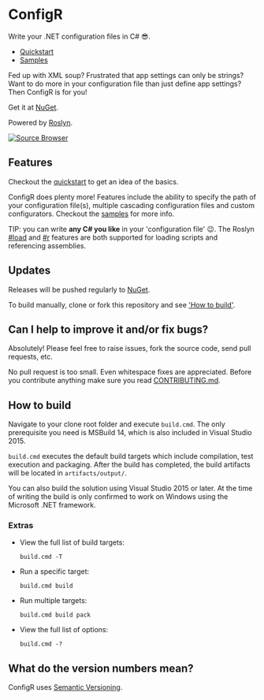 # ConfigR

Write your .NET configuration files in C# :sunglasses:.

- [Quickstart](https://github.com/config-r/config-r/wiki/Quickstart)
- [Samples](https://github.com/config-r/config-r-samples)

Fed up with XML soup? Frustrated that app settings can only be strings? Want to do more in your configuration file than just define app settings? Then ConfigR is for you!

Get it at [NuGet](https://nuget.org/packages/ConfigR/ "ConfigR on Nuget").

Powered by [Roslyn](https://github.com/dotnet/roslyn).

[![Source Browser](https://img.shields.io/badge/Browse-Source-green.svg)](http://sourcebrowser.io/Browse/config-r/config-r)

## Features

Checkout the [quickstart](https://github.com/config-r/config-r/wiki/Quickstart) to get an idea of the basics.

ConfigR does plenty more! Features include the ability to specify the path of your configuration file(s), multiple cascading configuration files and custom configurators. Checkout the [samples](https://github.com/config-r/config-r-samples) for more info.

TIP: you can write **any C# you like** in your 'configuration file' :wink:. The Roslyn [#load](https://github.com/dotnet/roslyn/wiki/Interactive-Window#load) and [#r](https://github.com/dotnet/roslyn/wiki/Interactive-Window#r) features are both supported for loading scripts and referencing assemblies.

## Updates

Releases will be pushed regularly to [NuGet](https://nuget.org/packages/ConfigR/).

To build manually, clone or fork this repository and see ['How to build'](#how-to-build).

## Can I help to improve it and/or fix bugs? ##

Absolutely! Please feel free to raise issues, fork the source code, send pull requests, etc.

No pull request is too small. Even whitespace fixes are appreciated. Before you contribute anything make sure you read [CONTRIBUTING.md](https://github.com/config-r/config-r/blob/master/CONTRIBUTING.md).

## How to build

Navigate to your clone root folder and execute `build.cmd`. The only prerequisite you need is MSBuild 14, which is also included in Visual Studio 2015.

`build.cmd` executes the default build targets which include compilation, test execution and packaging. After the build has completed, the build artifacts will be located in `artifacts/output/`.

You can also build the solution using Visual Studio 2015 or later. At the time of writing the build is only confirmed to work on Windows using the Microsoft .NET framework.

### Extras

* View the full list of build targets:

    `build.cmd -T`

* Run a specific target:

    `build.cmd build`

* Run multiple targets:

    `build.cmd build pack`

* View the full list of options:

    `build.cmd -?`

## What do the version numbers mean? ##

ConfigR uses [Semantic Versioning](http://semver.org/).
